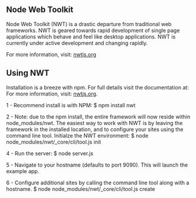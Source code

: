 ## Node Web Toolkit

Node Web Toolkit (NWT) is a drastic departure from traditional web frameworks. NWT is geared towards rapid development of single page applications which behave and feel like desktop applications. NWT is currently under active development and changing rapidly.

For more information, visit: [nwtjs.org](http://nwtjs.org/)


## Using NWT

Installation is a breeze with npm. For full details visit the documentation at: For more information, visit: [nwtjs.org](http://nwtjs.org/).

1 - Recommend install is with NPM: 
	$ npm install nwt

2 - Note: due to the npm install, the entire framework will now reside within node_modules/nwt. The easiest way to work with NWT is by leaving the framework in the installed location, and to configure your sites using the command line tool. Initialze the NWT environment: 
	$ node node_modules/nwt/_core/cli/tool.js init

4 - Run the server: 
	$ node server.js

5 - Navigate to your hostname (defaults to port 9090). This will launch the example app.

6 - Configure additional sites by calling the command line tool along with a hostname.
	$ node node_modules/nwt/_core/cli/tool.js create <hostname>
